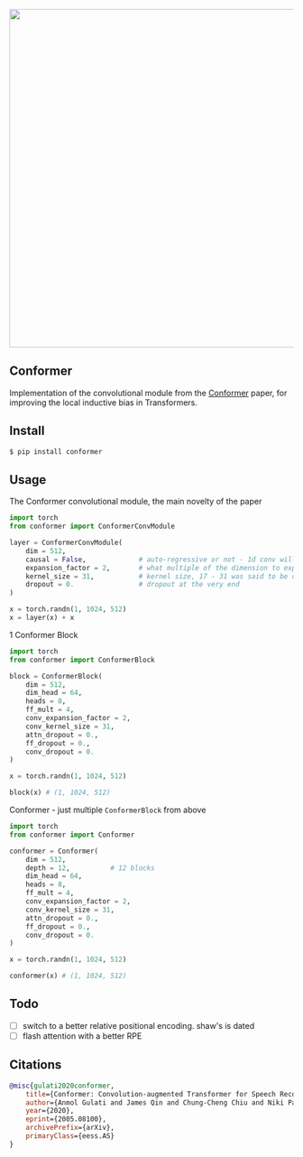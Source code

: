 <img src="./conformer-conv-module.png" width="600px"></img>

## Conformer

Implementation of the convolutional module from the <a href="https://arxiv.org/abs/2005.08100">Conformer</a> paper, for improving the local inductive bias in Transformers.

## Install

```bash
$ pip install conformer
```

## Usage

The Conformer convolutional module, the main novelty of the paper

```python
import torch
from conformer import ConformerConvModule

layer = ConformerConvModule(
    dim = 512,
    causal = False,             # auto-regressive or not - 1d conv will be made causal with padding if so
    expansion_factor = 2,       # what multiple of the dimension to expand for the depthwise convolution
    kernel_size = 31,           # kernel size, 17 - 31 was said to be optimal
    dropout = 0.                # dropout at the very end
)

x = torch.randn(1, 1024, 512)
x = layer(x) + x
```

1 Conformer Block

```python
import torch
from conformer import ConformerBlock

block = ConformerBlock(
    dim = 512,
    dim_head = 64,
    heads = 8,
    ff_mult = 4,
    conv_expansion_factor = 2,
    conv_kernel_size = 31,
    attn_dropout = 0.,
    ff_dropout = 0.,
    conv_dropout = 0.
)

x = torch.randn(1, 1024, 512)

block(x) # (1, 1024, 512)
```

Conformer - just multiple `ConformerBlock` from above

```python
import torch
from conformer import Conformer

conformer = Conformer(
    dim = 512,
    depth = 12,          # 12 blocks
    dim_head = 64,
    heads = 8,
    ff_mult = 4,
    conv_expansion_factor = 2,
    conv_kernel_size = 31,
    attn_dropout = 0.,
    ff_dropout = 0.,
    conv_dropout = 0.
)

x = torch.randn(1, 1024, 512)

conformer(x) # (1, 1024, 512)
```

## Todo

- [ ] switch to a better relative positional encoding. shaw's is dated
- [ ] flash attention with a better RPE

## Citations

```bibtex
@misc{gulati2020conformer,
    title={Conformer: Convolution-augmented Transformer for Speech Recognition},
    author={Anmol Gulati and James Qin and Chung-Cheng Chiu and Niki Parmar and Yu Zhang and Jiahui Yu and Wei Han and Shibo Wang and Zhengdong Zhang and Yonghui Wu and Ruoming Pang},
    year={2020},
    eprint={2005.08100},
    archivePrefix={arXiv},
    primaryClass={eess.AS}
}
```
